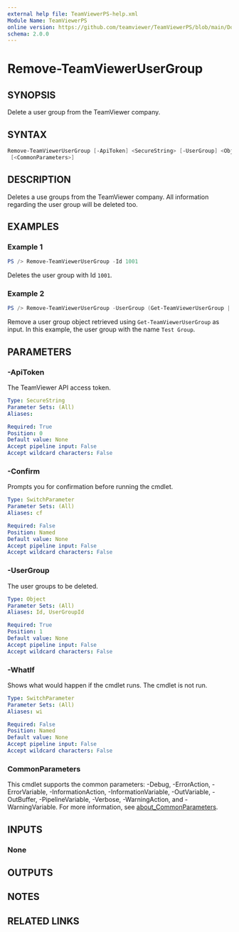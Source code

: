 ```yaml
---
external help file: TeamViewerPS-help.xml
Module Name: TeamViewerPS
online version: https://github.com/teamviewer/TeamViewerPS/blob/main/Docs/Help/Remove-TeamViewerUserGroup.md
schema: 2.0.0
---
```


# Remove-TeamViewerUserGroup

## SYNOPSIS

Delete a user group from the TeamViewer company.

## SYNTAX

```powershell
Remove-TeamViewerUserGroup [-ApiToken] <SecureString> [-UserGroup] <Object> [-WhatIf] [-Confirm]
 [<CommonParameters>]
```

## DESCRIPTION

Deletes a use groups from the TeamViewer company.
All information regarding the user group will be deleted too.

## EXAMPLES

### Example 1

```powershell
PS /> Remove-TeamViewerUserGroup -Id 1001
```

Deletes the user group with Id `1001`.

### Example 2

```powershell
PS /> Remove-TeamViewerUserGroup -UserGroup (Get-TeamViewerUserGroup | Where-Object { $_.Name -eq "Test Group" })
```

Remove a user group object retrieved using `Get-TeamViewerUserGroup` as input.
In this example, the user group with the name `Test Group`.

## PARAMETERS

### -ApiToken

The TeamViewer API access token.

```yaml
Type: SecureString
Parameter Sets: (All)
Aliases:

Required: True
Position: 0
Default value: None
Accept pipeline input: False
Accept wildcard characters: False
```

### -Confirm

Prompts you for confirmation before running the cmdlet.

```yaml
Type: SwitchParameter
Parameter Sets: (All)
Aliases: cf

Required: False
Position: Named
Default value: None
Accept pipeline input: False
Accept wildcard characters: False
```

### -UserGroup

The user groups to be deleted.

```yaml
Type: Object
Parameter Sets: (All)
Aliases: Id, UserGroupId

Required: True
Position: 1
Default value: None
Accept pipeline input: False
Accept wildcard characters: False
```

### -WhatIf

Shows what would happen if the cmdlet runs.
The cmdlet is not run.

```yaml
Type: SwitchParameter
Parameter Sets: (All)
Aliases: wi

Required: False
Position: Named
Default value: None
Accept pipeline input: False
Accept wildcard characters: False
```

### CommonParameters

This cmdlet supports the common parameters: -Debug, -ErrorAction, -ErrorVariable, -InformationAction, -InformationVariable, -OutVariable, -OutBuffer, -PipelineVariable, -Verbose, -WarningAction, and -WarningVariable. For more information, see [about_CommonParameters](http://go.microsoft.com/fwlink/?LinkID=113216).

## INPUTS

### None

## OUTPUTS

## NOTES

## RELATED LINKS
